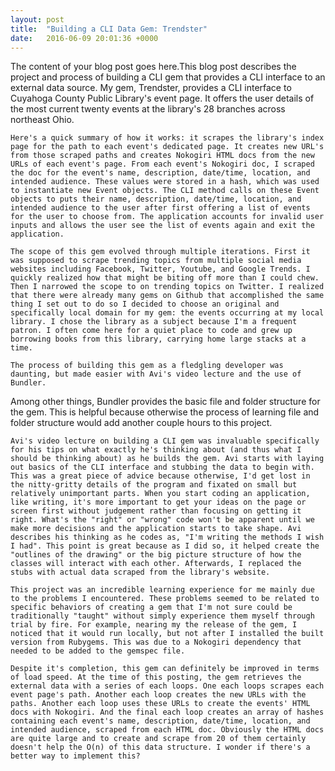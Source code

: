 ```yaml
---
layout: post
title:  "Building a CLI Data Gem: Trendster"
date:   2016-06-09 20:01:36 +0000
---
```



The content of your blog post goes here.This blog post describes the project and process of building a CLI gem that provides a CLI interface to an external data source. My gem, Trendster, provides a CLI interface to Cuyahoga County Public Library's event page. It offers the user details of the most current twenty events at the library's 28 branches across northeast Ohio. 
	
	Here's a quick summary of how it works: it scrapes the library's index page for the path to each event's dedicated page. It creates new URL's from those scraped paths and creates Nokogiri HTML docs from the new URLs of each event's page. From each event's Nokogiri doc, I scraped the doc for the event's name, description, date/time, location, and intended audience. These values were stored in a hash, which was used to instantiate new Event objects. The CLI method calls on these Event objects to puts their name, description, date/time, location, and intended audience to the user after first offering a list of events for the user to choose from. The application accounts for invalid user inputs and allows the user see the list of events again and exit the application.

	The scope of this gem evolved through multiple iterations. First it was supposed to scrape trending topics from multiple social media websites including Facebook, Twitter, Youtube, and Google Trends. I quickly realized how that might be biting off more than I could chew. Then I narrowed the scope to on trending topics on Twitter. I realized that there were already many gems on Github that accomplished the same thing I set out to do so I decided to choose an original and specifically local domain for my gem: the events occurring at my local library. I chose the library as a subject because I'm a frequent patron. I often come here for a quiet place to code and grew up borrowing books from this library, carrying home large stacks at a time.
 
	The process of building this gem as a fledgling developer was daunting, but made easier with Avi's video lecture and the use of Bundler. 
 Among other things, Bundler provides the basic file and folder structure for the gem. This is helpful because otherwise the process of learning file and folder structure would add another couple hours to this project. 

	Avi's video lecture on building a CLI gem was invaluable specifically for his tips on what exactly he's thinking about (and thus what I should be thinking about) as he builds the gem. Avi starts with laying out basics of the CLI interface and stubbing the data to begin with. This was a great piece of advice because otherwise, I'd get lost in the nitty-gritty details of the program and fixated on small but relatively unimportant parts. When you start coding an application, like writing, it's more important to get your ideas on the page or screen first without judgement rather than focusing on getting it right. What's the "right" or "wrong" code won't be apparent until we make more decisions and the application starts to take shape. Avi describes his thinking as he codes as, "I'm writing the methods I wish I had". This point is great because as I did so, it helped create the "outlines of the drawing" or the big picture structure of how the classes will interact with each other. Afterwards, I replaced the stubs with actual data scraped from the library's website.

	This project was an incredible learning experience for me mainly due to the problems I encountered. These problems seemed to be related to specific behaviors of creating a gem that I'm not sure could be traditionally "taught" without simply experience them myself through trial by fire. For example, nearing my the release of the gem, I noticed that it would run locally, but not after I installed the built version from Rubygems. This was due to a Nokogiri dependency that needed to be added to the gemspec file. 
	
	Despite it's completion, this gem can definitely be improved in terms of load speed. At the time of this posting, the gem retrieves the external data with a series of each loops. One each loops scrapes each event page's path. Another each loop creates the new URLs with the paths. Another each loop uses these URLs to create the events' HTML docs with Nokogiri. And the final each loop creates an array of hashes containing each event's name, description, date/time, location, and intended audience, scraped from each HTML doc. Obviously the HTML docs are quite large and to create and scrape from 20 of them certainly doesn't help the O(n) of this data structure. I wonder if there's a better way to implement this? 





